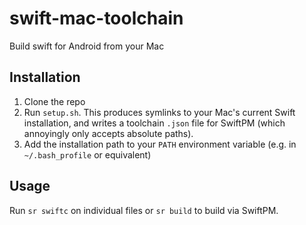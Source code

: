 # swift-mac-toolchain
Build swift for Android from your Mac

## Installation

1. Clone the repo
2. Run `setup.sh`. This produces symlinks to your Mac's current Swift installation, and writes a toolchain `.json` file for SwiftPM (which annoyingly only accepts absolute paths).
3. Add the installation path to your `PATH` environment variable (e.g. in `~/.bash_profile` or equivalent)

## Usage

Run `sr swiftc` on individual files or `sr build` to build via SwiftPM.
